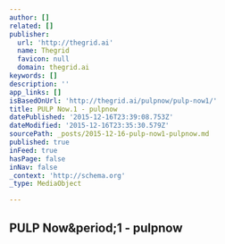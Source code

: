 ```yaml
---
author: []
related: []
publisher:
  url: 'http://thegrid.ai'
  name: Thegrid
  favicon: null
  domain: thegrid.ai
keywords: []
description: ''
app_links: []
isBasedOnUrl: 'http://thegrid.ai/pulpnow/pulp-now1/'
title: PULP Now.1 - pulpnow
datePublished: '2015-12-16T23:39:08.753Z'
dateModified: '2015-12-16T23:35:30.579Z'
sourcePath: _posts/2015-12-16-pulp-now1-pulpnow.md
published: true
inFeed: true
hasPage: false
inNav: false
_context: 'http://schema.org'
_type: MediaObject

---
```

<article style=""><h1>PULP Now&amp;period;1 - pulpnow</h1><p></p></article>